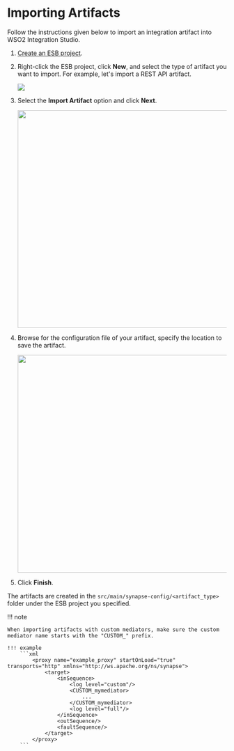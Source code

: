 # Importing Artifacts

Follow the instructions given below to import an integration artifact into WSO2 Integration Studio.

1.  [Create an ESB project]({{base_path}}/integrate/develop/create-integration-project).
2.	Right-click the ESB project, click **New**, and select the type of artifact you want to import. For example, let's import a REST API artifact.

	<img src="{{base_path}}/assets/img/integrate/create_artifacts/new-artifact.png">

3.  Select the **Import Artifact** option and click **Next**.

	<img src="{{base_path}}/assets/img/integrate/create_artifacts/select-import-artifact-option.png" width="500">

4.  Browse for the configuration file of your artifact, specify the location to save the artifact.

	<img src="{{base_path}}/assets/img/integrate/create_artifacts/select-artifact-file.png" width="500">

5.  Click **Finish**. 

The artifacts are created in the `src/main/synapse-config/<artifact_type>` folder under the ESB project you specified. 

!!! note

	When importing artifacts with custom mediators, make sure the custom mediator name starts with the "CUSTOM_" prefix. 

	!!! example 
		```xml
			<proxy name="example_proxy" startOnLoad="true" transports="http" xmlns="http://ws.apache.org/ns/synapse">
				<target>
					<inSequence>
						<log level="custom"/>
						<CUSTOM_mymediator>
							...
						</CUSTOM_mymediator>
						<log level="full"/>
					</inSequence>
					<outSequence/>
					<faultSequence/>
				</target>
			</proxy> 
		```

